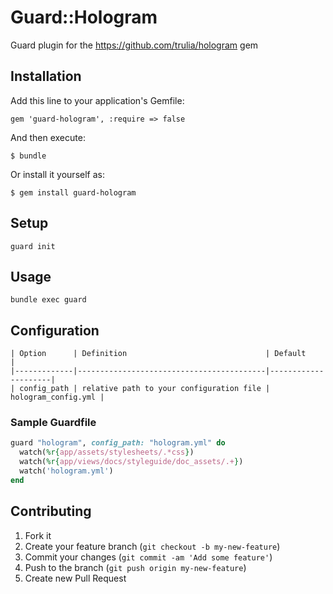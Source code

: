 # Guard::Hologram

Guard plugin for the https://github.com/trulia/hologram gem

## Installation

Add this line to your application's Gemfile:

    gem 'guard-hologram', :require => false

And then execute:

    $ bundle

Or install it yourself as:

    $ gem install guard-hologram

## Setup

    guard init
    
## Usage

    bundle exec guard
    
## Configuration

    | Option      | Definition                               | Default             |
    |-------------|------------------------------------------|---------------------|
    | config_path | relative path to your configuration file | hologram_config.yml |
    
### Sample Guardfile

```ruby
guard "hologram", config_path: "hologram.yml" do
  watch(%r{app/assets/stylesheets/.*css})
  watch(%r{app/views/docs/styleguide/doc_assets/.+})
  watch('hologram.yml')
end
```

## Contributing

1. Fork it
2. Create your feature branch (`git checkout -b my-new-feature`)
3. Commit your changes (`git commit -am 'Add some feature'`)
4. Push to the branch (`git push origin my-new-feature`)
5. Create new Pull Request
